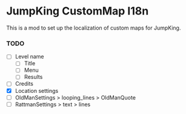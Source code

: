 # JumpKing CustomMap I18n

This is a mod to set up the localization of custom maps for JumpKing.

### TODO

- [ ] Level name
  - [ ] Title
  - [ ] Menu
  - [ ] Results
- [ ] Credits
- [x] Location settings
- [ ] OldManSettings > looping_lines > OldManQuote
- [ ] RattmanSettings > text > lines
